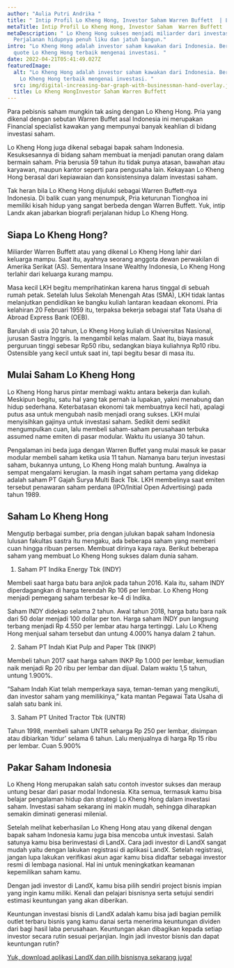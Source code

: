 ```yaml
---
author: "Aulia Putri Andrika "
title: " Intip Profil Lo Kheng Hong, Investor Saham Warren Buffett  | LandX"
metaTitle: Intip Profil Lo Kheng Hong, Investor Saham  Warren Buffett  | LandX
metaDescription: " Lo Kheng Hong sukses menjadi miliarder dari investasi saham.
  Perjalanan hidupnya penuh liku dan jatuh bangun."
intro: "Lo Kheng Hong adalah investor saham kawakan dari Indonesia. Berikut
  quote Lo Kheng Hong terbaik mengenai investasi. "
date: 2022-04-21T05:41:49.027Z
featuredImage:
  alt: "Lo Kheng Hong adalah investor saham kawakan dari Indonesia. Berikut quote
    Lo Kheng Hong terbaik mengenai investasi. "
  src: img/digital-increasing-bar-graph-with-businessman-hand-overlay.jpg
  title: Lo Kheng HongInvestor Saham Warren Buffett
---
```

<!--StartFragment-->

Para pebisnis saham mungkin tak asing dengan Lo Kheng Hong. Pria yang dikenal dengan sebutan Warren Buffet asal Indonesia ini merupakan Financial specialist kawakan yang mempunyai banyak keahlian di bidang investasi saham.

Lo Kheng Hong juga dikenal sebagai bapak saham Indonesia. Kesuksesannya di bidang saham membuat ia menjadi panutan orang dalam bermain saham. Pria berusia 59 tahun itu tidak punya atasan, bawahan atau karyawan, maupun kantor seperti para pengusaha lain. Kekayaan Lo Kheng Hong berasal dari kepiawaian dan konsistensinya dalam investasi saham.

Tak heran bila Lo Kheng Hong dijuluki sebagai Warren Buffett-nya Indonesia. Di balik cuan yang menumpuk, Pria keturunan Tionghoa ini memiliki kisah hidup yang sangat berbeda dengan Warren Buffett. Yuk, intip Landx akan jabarkan biografi perjalanan hidup Lo Kheng Hong.

## Siapa Lo Kheng Hong?

Miliarder Warren Buffett atau yang dikenal Lo Kheng Hong lahir dari keluarga mampu. Saat itu, ayahnya seorang anggota dewan perwakilan di Amerika Serikat (AS). Sementara Insane Wealthy Indonesia, Lo Kheng Hong terlahir dari keluarga kurang mampu. 

Masa kecil LKH begitu memprihatinkan karena harus tinggal di sebuah rumah petak. Setelah lulus Sekolah Menengah Atas (SMA), LKH tidak lantas melanjutkan pendidikan ke bangku kuliah lantaran keadaan ekonomi. Pria kelahiran 20 Februari 1959 itu, terpaksa bekerja sebagai staf Tata Usaha di Abroad Express Bank (OEB). 

Barulah di usia 20 tahun, Lo Kheng Hong kuliah di Universitas Nasional, jurusan Sastra Inggris. Ia mengambil kelas malam. Saat itu, biaya masuk perguruan tinggi sebesar Rp50 ribu, sedangkan biaya kuliahnya Rp10 ribu. Ostensible yang kecil untuk saat ini, tapi begitu besar di masa itu.

## Mulai Saham Lo Kheng Hong 

Lo Kheng Hong harus pintar membagi waktu antara bekerja dan kuliah. Meskipun begitu, satu hal yang tak pernah ia lupakan, yakni menabung dan hidup sederhana. Keterbatasan ekonomi tak membuatnya kecil hati, apalagi putus asa untuk mengubah nasib menjadi orang sukses. LKH mulai menyisihkan gajinya untuk investasi saham. Sedikit demi sedikit mengumpulkan cuan, lalu membeli saham-saham perusahaan terbuka assumed name emiten di pasar modular. Waktu itu usianya 30 tahun. 

Pengalaman ini beda juga dengan Warren Buffet yang mulai masuk ke pasar modular membeli saham ketika usia 11 tahun. Namanya baru terjun investasi saham, bukannya untung, Lo Kheng Hong malah buntung. Awalnya ia sempat mengalami kerugian. Ia masih ingat saham pertama yang didekap adalah saham PT Gajah Surya Multi Back Tbk. LKH membelinya saat emiten tersebut penawaran saham perdana (IPO/Initial Open Advertising) pada tahun 1989.

## Saham Lo Kheng Hong 

Mengutip berbagai sumber, pria dengan julukan bapak saham Indonesia  lulusan fakultas sastra itu mengaku, ada beberapa saham yang memberi cuan hingga ribuan persen. Membuat dirinya kaya raya. Berikut beberapa saham yang membuat Lo Kheng Hong sukses dalam dunia saham. 

1. Saham PT Indika Energy Tbk (INDY)

Membeli saat harga batu bara anjlok pada tahun 2016. Kala itu, saham INDY diperdagangkan di harga terendah Rp 106 per lembar. Lo Kheng Hong menjadi pemegang saham terbesar ke-4 di Indika.

Saham INDY didekap selama 2 tahun. Awal tahun 2018, harga batu bara naik dari 50 dolar menjadi 100 dollar per ton. Harga saham INDY pun langsung terbang menjadi Rp 4.550 per lembar atau harga tertinggi. Lalu Lo Kheng Hong menjual saham tersebut dan untung 4.000% hanya dalam 2 tahun.

2. Saham PT Indah Kiat Pulp and Paper Tbk (INKP)

Membeli tahun 2017 saat harga saham INKP Rp 1.000 per lembar, kemudian naik menjadi Rp 20 ribu per lembar dan dijual. Dalam waktu 1,5 tahun, untung 1.900%.

“Saham Indah Kiat telah memperkaya saya, teman-teman yang mengikuti, dan investor saham yang memilikinya,” kata mantan Pegawai Tata Usaha di salah satu bank ini.

3. Saham PT United Tractor Tbk (UNTR)

Tahun 1998, membeli saham UNTR seharga Rp 250 per lembar, disimpan atau dibiarkan ‘tidur’ selama 6 tahun. Lalu menjualnya di harga Rp 15 ribu per lembar. Cuan 5.900%

## Pakar Saham Indonesia 

Lo Kheng Hong merupakan salah satu contoh investor sukses dan meraup untung besar dari pasar modal Indonesia. Kita semua, termasuk kamu bisa belajar pengalaman hidup dan strategi Lo Kheng Hong dalam investasi saham. Investasi saham sekarang ini makin mudah, sehingga diharapkan semakin diminati generasi milenial.

Setelah melihat keberhasilan Lo Kheng Hong atau yang dikenal dengan bapak saham Indonesia kamu juga bisa mencoba untuk investasi. Salah satunya kamu bisa berinvestasi di LandX. Cara jadi investor di LandX sangat mudah yaitu dengan lakukan registrasi di aplikasi LandX. Setelah registrasi, jangan lupa lakukan verifikasi akun agar kamu bisa didaftar sebagai investor resmi di lembaga nasional. Hal ini untuk meningkatkan keamanan kepemilikan saham kamu.

Dengan jadi investor di LandX, kamu bisa pilih sendiri project bisnis impian yang ingin kamu miliki. Kenali dan pelajari bisnisnya serta setujui sendiri estimasi keuntungan yang akan diberikan.

Keuntungan investasi bisnis di LandX adalah kamu bisa jadi bagian pemilik outlet terbaru bisnis yang kamu danai serta menerima keuntungan dividen dari bagi hasil laba perusahaan. Keuntungan akan dibagikan kepada setiap investor secara rutin sesuai perjanjian. Ingin jadi investor bisnis dan dapat keuntungan rutin?

[Yuk, download aplikasi LandX dan pilih bisnisnya sekarang juga!](https://landx.id/project/?utm_source=Blog&utm_medium=organic+keyword&utm_campaign=blog&utm_id=Blog)



<!--EndFragment-->